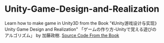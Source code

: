 # Unity-Game-Design-and-Realization
Learn how to make game in Unity3D from the Book "《Unity游戏设计与实现》Unity Game Design and Realization"
「ゲームの作り方-Unityで覚える遊びのアルゴリズム」 by 加藤政樹.
[Source Code From the Book](http://www006.upp.so-net.ne.jp/chewee/uni-mini-hon/download.htm)
